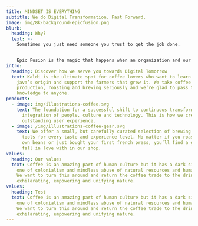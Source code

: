 ```yaml
---
title: MINDSET IS EVERYTHING
subtitle: We do Digital Transformation. Fast Forward.
image: img/8k-background-epicfusion.png
blurb:
  heading: Why?
  text: >-
    Sometimes you just need someone you trust to get the job done. 


    Epic Fusion is the magic that happens when an organization and our collective connect.
intro:
  heading: Discover how we serve you towards Digital Tomorrow
  text: Kaldi is the ultimate spot for coffee lovers who want to learn about their
    java’s origin and support the farmers that grew it. We take coffee
    production, roasting and brewing seriously and we’re glad to pass that
    knowledge to anyone.
products:
  - image: img/illustrations-coffee.svg
    text: The foundation for a successful shift to continuous transformation is the
      integration of people, culture and technology. This is how we create an
      outstanding user experience.
  - image: /img/illustrations-coffee-gear.svg
    text: We offer a small, but carefully curated selection of brewing gear and
      tools for every taste and experience level. No matter if you roast your
      own beans or just bought your first french press, you’ll find a gadget to
      fall in love with in our shop.
values:
  heading: Our values
  text: Coffee is an amazing part of human culture but it has a dark side too –
    one of colonialism and mindless abuse of natural resources and human lives.
    We want to turn this around and return the coffee trade to the drink’s
    exhilarating, empowering and unifying nature.
values:
  heading: Test
  text: Coffee is an amazing part of human culture but it has a dark side too –
    one of colonialism and mindless abuse of natural resources and human lives.
    We want to turn this around and return the coffee trade to the drink’s
    exhilarating, empowering and unifying nature.
---
```

